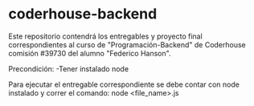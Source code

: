 # coderhouse-backend
Este repositorio contendrá los entregables y proyecto final correspondientes al curso de "Programación-Backend" de Coderhouse comisión #39730 del alumno "Federico Hanson".

Precondición:
-Tener instalado node

Para ejecutar el entregable correspondiente se debe contar con node instalado y correr el comando: 
  node <file_name>.js
